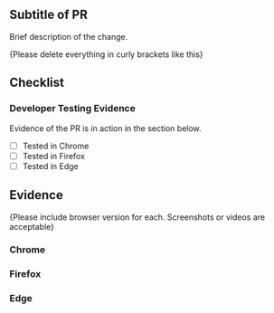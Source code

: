 ## Subtitle of PR

Brief description of the change.

{Please delete everything in curly brackets like this}

## Checklist

### Developer Testing Evidence

Evidence of the PR is in action in the section below.

- [ ] Tested in Chrome
- [ ] Tested in Firefox
- [ ] Tested in Edge

## Evidence

{Please include browser version for each. Screenshots or videos are acceptable}

### Chrome

### Firefox

### Edge
